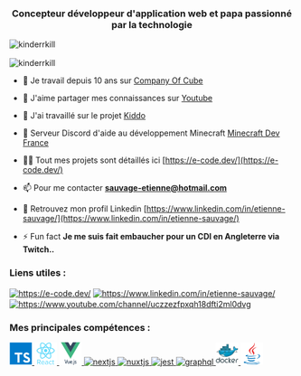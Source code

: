 <h3 align="center">Concepteur développeur d'application web et papa passionné par la technologie</h3>

<p align="left"> <img src="https://komarev.com/ghpvc/?username=kinderrkill&label=Visiteurs&color=0e75b6&style=flat" alt="kinderrkill" /> </p>


<p><img align="center" src="https://github-readme-stats.vercel.app/api?username=kinderrkill&show_icons=true&locale=en" alt="kinderrkill" /></p>

- 🔭 Je travail depuis 10 ans sur [Company Of Cube](https://companyofcube.fr/)

- 🌱 J'aime partager mes connaissances sur [Youtube](https://www.youtube.com/channel/UCzzeZfPXqh18DFtI2ml0DVg)

- 👯 J'ai travaillé sur le projet [Kiddo](https://kiddo-front-la-passerelle.netlify.app/)

- 🤝 Serveur Discord d'aide au développement Minecraft [Minecraft Dev France](https://discord.gg/x2WwPnYk5c)

- 👨‍💻 Tout mes projets sont détaillés ici [https://e-code.dev/](https://e-code.dev/)

- 📫 Pour me contacter **sauvage-etienne@hotmail.com**

- 📄 Retrouvez mon profil Linkedin [https://www.linkedin.com/in/etienne-sauvage/](https://www.linkedin.com/in/etienne-sauvage/)

- ⚡ Fun fact **Je me suis fait embaucher pour un CDI en Angleterre via Twitch..**

<h3 align="left">Liens utiles :</h3>
<p align="left">
<a href="https://dev.to/https://e-code.dev/" target="blank"><img align="center" src="https://raw.githubusercontent.com/rahuldkjain/github-profile-readme-generator/master/src/images/icons/Social/devto.svg" alt="https://e-code.dev/" height="30" width="40" /></a>
<a href="https://linkedin.com/in/https://www.linkedin.com/in/etienne-sauvage/" target="blank"><img align="center" src="https://raw.githubusercontent.com/rahuldkjain/github-profile-readme-generator/master/src/images/icons/Social/linked-in-alt.svg" alt="https://www.linkedin.com/in/etienne-sauvage/" height="30" width="40" /></a>
<a href="https://www.youtube.com/c/https://www.youtube.com/channel/uczzezfpxqh18dfti2ml0dvg" target="blank"><img align="center" src="https://raw.githubusercontent.com/rahuldkjain/github-profile-readme-generator/master/src/images/icons/Social/youtube.svg" alt="https://www.youtube.com/channel/uczzezfpxqh18dfti2ml0dvg" height="30" width="40" /></a>
</p>

<h3 align="left">Mes principales compétences : </h3>
<p align="left"> 
  <a href="https://www.typescriptlang.org/" target="_blank" rel="noreferrer"> <img src="https://raw.githubusercontent.com/devicons/devicon/master/icons/typescript/typescript-original.svg" alt="typescript" width="40" height="40"/> </a> 
  <a href="https://reactjs.org/" target="_blank" rel="noreferrer"> <img src="https://raw.githubusercontent.com/devicons/devicon/master/icons/react/react-original-wordmark.svg" alt="react" width="40" height="40"/> </a> 
  <a href="https://vuejs.org/" target="_blank" rel="noreferrer"> <img src="https://raw.githubusercontent.com/devicons/devicon/master/icons/vuejs/vuejs-original-wordmark.svg" alt="vuejs" width="40" height="40"/> </a>   
  <a href="https://nextjs.org/" target="_blank" rel="noreferrer"> <img src="https://cdn.worldvectorlogo.com/logos/nextjs-2.svg" alt="nextjs" width="40" height="40"/> </a> 
  <a href="https://nuxtjs.org/" target="_blank" rel="noreferrer"> <img src="https://www.vectorlogo.zone/logos/nuxtjs/nuxtjs-icon.svg" alt="nuxtjs" width="40" height="40"/> </a> 
  <a href="https://jestjs.io" target="_blank" rel="noreferrer"> <img src="https://www.vectorlogo.zone/logos/jestjsio/jestjsio-icon.svg" alt="jest" width="40" height="40"/> </a> 
  <a href="https://graphql.org" target="_blank" rel="noreferrer"> <img src="https://www.vectorlogo.zone/logos/graphql/graphql-icon.svg" alt="graphql" width="40" height="40"/> </a> 
  <a href="https://www.docker.com/" target="_blank" rel="noreferrer"> <img src="https://raw.githubusercontent.com/devicons/devicon/master/icons/docker/docker-original-wordmark.svg" alt="docker" width="40" height="40"/> </a>
  <a href="https://www.java.com" target="_blank" rel="noreferrer"> <img src="https://raw.githubusercontent.com/devicons/devicon/master/icons/java/java-original.svg" alt="java" width="40" height="40"/> </a> 
</p>
